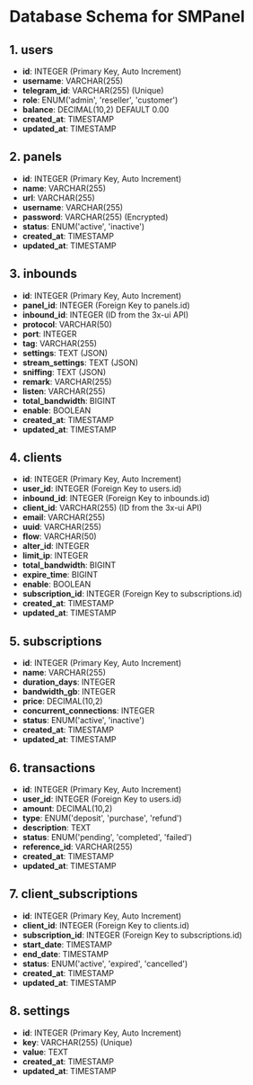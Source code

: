# Database Schema for SMPanel

## 1. users
- **id**: INTEGER (Primary Key, Auto Increment)
- **username**: VARCHAR(255)
- **telegram_id**: VARCHAR(255) (Unique)
- **role**: ENUM('admin', 'reseller', 'customer')
- **balance**: DECIMAL(10,2) DEFAULT 0.00
- **created_at**: TIMESTAMP
- **updated_at**: TIMESTAMP

## 2. panels
- **id**: INTEGER (Primary Key, Auto Increment)
- **name**: VARCHAR(255)
- **url**: VARCHAR(255)
- **username**: VARCHAR(255)
- **password**: VARCHAR(255) (Encrypted)
- **status**: ENUM('active', 'inactive')
- **created_at**: TIMESTAMP
- **updated_at**: TIMESTAMP

## 3. inbounds
- **id**: INTEGER (Primary Key, Auto Increment)
- **panel_id**: INTEGER (Foreign Key to panels.id)
- **inbound_id**: INTEGER (ID from the 3x-ui API)
- **protocol**: VARCHAR(50)
- **port**: INTEGER
- **tag**: VARCHAR(255)
- **settings**: TEXT (JSON)
- **stream_settings**: TEXT (JSON)
- **sniffing**: TEXT (JSON)
- **remark**: VARCHAR(255)
- **listen**: VARCHAR(255)
- **total_bandwidth**: BIGINT
- **enable**: BOOLEAN
- **created_at**: TIMESTAMP
- **updated_at**: TIMESTAMP

## 4. clients
- **id**: INTEGER (Primary Key, Auto Increment)
- **user_id**: INTEGER (Foreign Key to users.id)
- **inbound_id**: INTEGER (Foreign Key to inbounds.id)
- **client_id**: VARCHAR(255) (ID from the 3x-ui API)
- **email**: VARCHAR(255)
- **uuid**: VARCHAR(255)
- **flow**: VARCHAR(50)
- **alter_id**: INTEGER
- **limit_ip**: INTEGER
- **total_bandwidth**: BIGINT
- **expire_time**: BIGINT
- **enable**: BOOLEAN
- **subscription_id**: INTEGER (Foreign Key to subscriptions.id)
- **created_at**: TIMESTAMP
- **updated_at**: TIMESTAMP

## 5. subscriptions
- **id**: INTEGER (Primary Key, Auto Increment)
- **name**: VARCHAR(255)
- **duration_days**: INTEGER
- **bandwidth_gb**: INTEGER
- **price**: DECIMAL(10,2)
- **concurrent_connections**: INTEGER
- **status**: ENUM('active', 'inactive')
- **created_at**: TIMESTAMP
- **updated_at**: TIMESTAMP

## 6. transactions
- **id**: INTEGER (Primary Key, Auto Increment)
- **user_id**: INTEGER (Foreign Key to users.id)
- **amount**: DECIMAL(10,2)
- **type**: ENUM('deposit', 'purchase', 'refund')
- **description**: TEXT
- **status**: ENUM('pending', 'completed', 'failed')
- **reference_id**: VARCHAR(255)
- **created_at**: TIMESTAMP
- **updated_at**: TIMESTAMP

## 7. client_subscriptions
- **id**: INTEGER (Primary Key, Auto Increment)
- **client_id**: INTEGER (Foreign Key to clients.id)
- **subscription_id**: INTEGER (Foreign Key to subscriptions.id)
- **start_date**: TIMESTAMP
- **end_date**: TIMESTAMP
- **status**: ENUM('active', 'expired', 'cancelled')
- **created_at**: TIMESTAMP
- **updated_at**: TIMESTAMP

## 8. settings
- **id**: INTEGER (Primary Key, Auto Increment)
- **key**: VARCHAR(255) (Unique)
- **value**: TEXT
- **created_at**: TIMESTAMP
- **updated_at**: TIMESTAMP 
